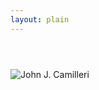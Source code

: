 ```yaml
---
layout: plain
---
```


<img src="{{ site.baseurl }}/images/name.png" alt="John J. Camilleri" style="margin: 3em auto" />

